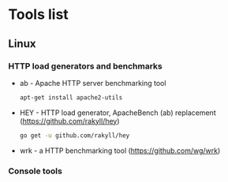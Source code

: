 # Tools list

## Linux

### HTTP load generators and benchmarks

* ab - Apache HTTP server benchmarking tool

    ```bash
    apt-get install apache2-utils
    ```

* HEY - HTTP load generator, ApacheBench (ab) replacement (https://github.com/rakyll/hey)

    ```bash
    go get -u github.com/rakyll/hey
    ```

* wrk - a HTTP benchmarking tool (https://github.com/wg/wrk)

### Console tools


